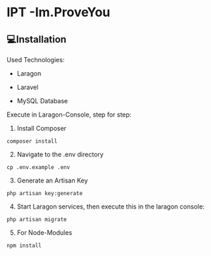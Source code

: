 # IPT -Im.ProveYou

## 💻Installation

Used Technologies:

* Laragon
* Laravel

* MySQL Database

Execute in Laragon-Console, step for step:

1. Install Composer

```
composer install
```

2. Navigate to the .env directory

```
cp .env.example .env
```

3. Generate an Artisan Key

```
php artisan key:generate
```

4. Start Laragon services, then execute this in the laragon console:

```
php artisan migrate
```

5. For Node-Modules

```
npm install
```
